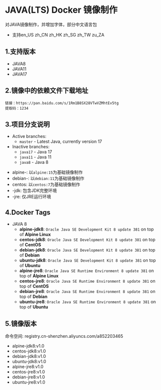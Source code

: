 # JAVA(LTS) Docker 镜像制作
对JAVA镜像制作，并增加字体，部分中文语言包
 - 支持en_US zh_CN zh_HK zh_SG zh_TW zu_ZA

## 1.支持版本
 - JAVA8
 - JAVA11
 - JAVA17

## 2.镜像中的依赖文件下载地址
```text
链接：https://pan.baidu.com/s/1Rm1B8SX28VTwVZMhtEv5tg 
提取码：1234
```

## 3.项目分支说明

* Active branches:
    * `master` - Latest Java, currently version 17
* Inactive branches:
    * `java17` - Java 17
    * `java11` - Java 11
    * `java8` - Java 8

 - alpine-: 以`alpine:15`为基础镜像制作
 - debian-: 以`debian:11`为基础镜像制作
 - centos: 以`centos:7`为基础镜像制作
 - -jdk: 包含JDK完整环境
 - -jre: 仅JRE运行环境

## 4.Docker Tags

* JAVA 8
  * **alpine-jdk8**: `Oracle Java SE Development Kit 8 update 381` on top of **Alpine Linux**
  * **centos-jdk8**: `Oracle Java SE Development Kit 8 update 381` on top of **CentOS**
  * **debian-jdk8**: `Oracle Java SE Development Kit 8 update 381` on top of **Debian**
  * **ubuntu-jdk8**: `Oracle Java SE Development Kit 8 update 381` on top of **Ubuntu**
  * **alpine-jre8**: `Oracle Java SE Runtime Environment 8 update 381` on top of **Alpine Linux**
  * **centos-jre8**: `Oracle Java SE Runtime Environment 8 update 381` on top of **CentOS**
  * **debian-jre8**: `Oracle Java SE Runtime Environment 8 update 381` on top of **Debian**
  * **ubuntu-jre8**: `Oracle Java SE Runtime Environment 8 update 381` on top of **Ubuntu**


## 5.镜像版本

命令空间: registry.cn-shenzhen.aliyuncs.com/a852203465
 - alpine-jdk8:v1.0
 - centos-jdk8:v1.0
 - debian-jdk8:v1.0
 - ubuntu-jdk8:v1.0
 - alpine-jre8:v1.0
 - centos-jre8:v1.0
 - debian-jre8:v1.0
 - ubuntu-jre8:v1.0

















































































